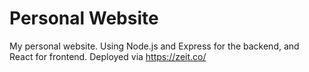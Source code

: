 # Personal Website
My personal website. Using Node.js and Express for the backend, and React for frontend. Deployed via https://zeit.co/